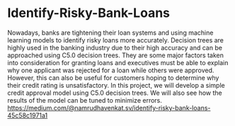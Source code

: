 # Identify-Risky-Bank-Loans
Nowadays, banks are tightening their loan systems and using machine learning models to identify risky loans more accurately. Decision trees are highly used in the banking industry due to their high accuracy and can be approached using C5.0 decision trees. They are some major factors taken into consideration for granting loans and executives must be able to explain why one applicant was rejected for a loan while others were approved. However, this can also be useful for customers hoping to determine why their credit rating is unsatisfactory. In this project, we will develop a simple credit approval model using C5.0 decision trees. We will also see how the results of the model can be tuned to minimize errors.
https://medium.com/@namrudhavenkat.sv/identify-risky-bank-loans-45c58c1971a1
